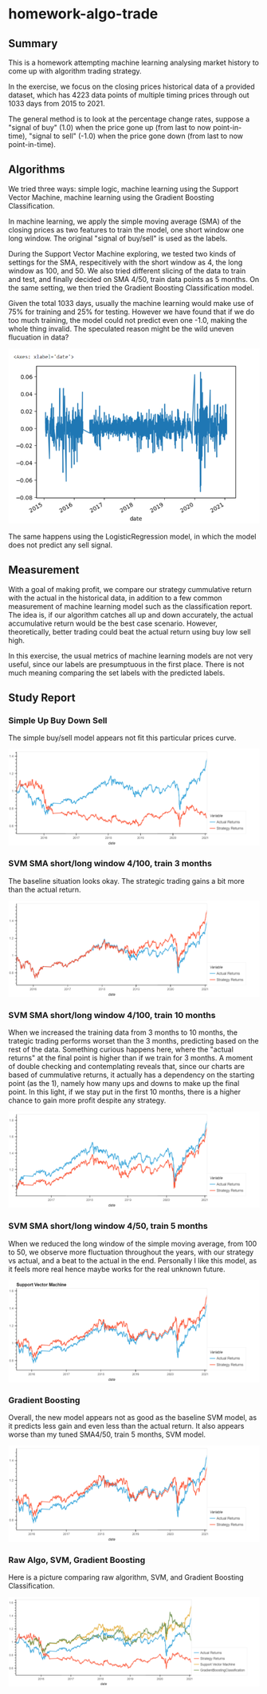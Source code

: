 # homework-algo-trade

## Summary

This is a homework attempting machine learning analysing market history to come up with algorithm trading strategy. 

In the exercise, we focus on the closing prices historical data of a provided dataset, which has 4223 data points of multiple timing prices through out 1033 days from 2015 to 2021.

The general method is to look at the percentage change rates, suppose a "signal of buy" (1.0) when the price gone up (from last to now point-in-time), "signal to sell" (-1.0) when the price gone down (from last to now point-in-time).

## Algorithms

We tried three ways: simple logic, machine learning using the Support Vector Machine, machine learning using the Gradient Boosting Classification. 

In machine learning, we apply the simple moving average (SMA) of the closing prices as two features to train the model, one short window one long window. The original "signal of buy/sell" is used as the labels. 

During the Support Vector Machine exploring, we tested two kinds of settings for the SMA, respecitively with the short window as 4, the long window as 100, and 50. We also tried different slicing of the data to train and test, and finally decided on SMA 4/50, train data points as 5 months. On the same setting, we then tried the Gradient Boosting Classification model.

Given the total 1033 days, usually the machine learning would make use of 75% for training and 25% for testing. However we have found that if we do too much training, the model could not predict even one -1.0, making the whole thing invalid. The speculated reason might be the wild uneven flucuation in data?

![Actual Return Raw Plot](Images/raw_plot.png)

The same happens using the LogisticRegression model, in which the model does not predict any sell signal. 

## Measurement

With a goal of making profit, we compare our strategy cummulative return with the actual in the historical data, in addition to a few common measurement of machine learning model such as the classification report. The idea is, if our algorithm catches all up and down accurately, the actual accumulative return would be the best case scenario. However, theoretically, better trading could beat the actual return using buy low sell high. 

In this exercise, the usual metrics of machine learning models are not very useful, since our labels are presumptuous in the first place. There is not much meaning comparing the set labels with the predicted labels.

## Study Report

### Simple Up Buy Down Sell

The simple buy/sell model appears not fit this particular prices curve. 

![simple](Images/no_ML.png)

### SVM SMA short/long window 4/100, train 3 months

The baseline situation looks okay. The strategic trading gains a bit more than the actual return.

![100_3m](Images/baseline.png)

### SVM SMA short/long window 4/100, train 10 months

When we increased the training data from 3 months to 10 months, the trategic trading performs worset than the 3 months, predicting based on the rest of the data. Something curious happens here, where the "actual returns" at the final point is higher than if we train for 3 months. A moment of double checking and contemplating reveals that, since our charts are based of cummulative returns, it actually has a dependency on the starting point (as the 1), namely how many ups and downs to make up the final point. In this light, if we stay put in the first 10 months, there is a higher chance to gain more profit despite any strategy.

![100_10m](Images/train_10_months.png)

### SVM SMA short/long window 4/50, train 5 months

When we reduced the long window of the simple moving average, from 100 to 50, we observe more fluctuation throughout the years, with our strategy vs actual, and a beat to the actual in the end. Personally I like this model, as it feels more real hence maybe works for the real unknown future.

![50_5m](Images/SMA_long50.png)

### Gradient Boosting

Overall, the new model appears not as good as the baseline SVM model, as it predicts less gain and even less than the actual return. It also appears worse than my tuned SMA4/50, train 5 months, SVM model. 

![gbc](Images/SMA50_train_5months.png)

### Raw Algo, SVM, Gradient Boosting

Here is a picture comparing raw algorithm, SVM, and Gradient Boosting Classification. 

![comp](Images/final_picture.png)
